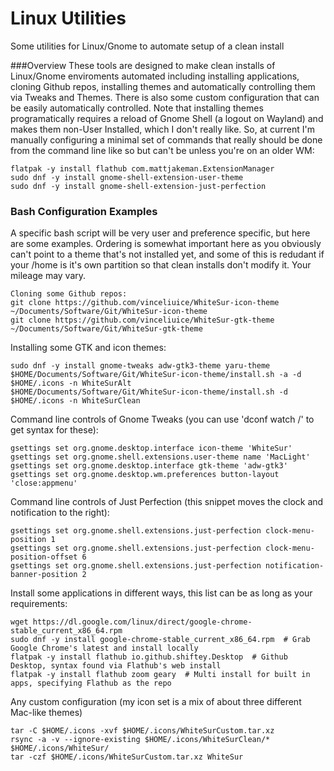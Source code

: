 # Linux Utilities
 Some utilities for Linux/Gnome to automate setup of a clean install

###Overview
These tools are designed to make clean installs of Linux/Gnome enviroments automated including installing applications, cloning Github repos, installing themes and automatically controlling them via Tweaks and Themes.  There is also some custom configuration that can be easily automatically controlled.  Note that installing themes programatically requires a reload of Gnome Shell (a logout on Wayland) and makes them non-User Installed, which I don't really like.  So, at current I'm manually configuring a minimal set of commands that really should be done from the command line like so but can't be unless you're on an older WM:

```
flatpak -y install flathub com.mattjakeman.ExtensionManager
sudo dnf -y install gnome-shell-extension-user-theme
sudo dnf -y install gnome-shell-extension-just-perfection
```
### Bash Configuration Examples
A specific bash script will be very user and preference specific, but here are some examples.  Ordering is somewhat important here as you obviously can't point to a theme that's not installed yet, and some of this is redudant if your /home is it's own partition so that clean installs don't modify it.  Your mileage may vary.
```
Cloning some Github repos:
git clone https://github.com/vinceliuice/WhiteSur-icon-theme ~/Documents/Software/Git/WhiteSur-icon-theme
git clone https://github.com/vinceliuice/WhiteSur-gtk-theme ~/Documents/Software/Git/WhiteSur-gtk-theme
```
Installing some GTK and icon themes:
```
sudo dnf -y install gnome-tweaks adw-gtk3-theme yaru-theme
$HOME/Documents/Software/Git/WhiteSur-icon-theme/install.sh -a -d $HOME/.icons -n WhiteSurAlt
$HOME/Documents/Software/Git/WhiteSur-icon-theme/install.sh -d $HOME/.icons -n WhiteSurClean
```
Command line controls of Gnome Tweaks (you can use 'dconf watch /' to get syntax for these):
```
gsettings set org.gnome.desktop.interface icon-theme 'WhiteSur'
gsettings set org.gnome.shell.extensions.user-theme name 'MacLight'
gsettings set org.gnome.desktop.interface gtk-theme 'adw-gtk3'
gsettings set org.gnome.desktop.wm.preferences button-layout 'close:appmenu'
```
Command line controls of Just Perfection (this snippet moves the clock and notification to the right):
```
gsettings set org.gnome.shell.extensions.just-perfection clock-menu-position 1
gsettings set org.gnome.shell.extensions.just-perfection clock-menu-position-offset 6
gsettings set org.gnome.shell.extensions.just-perfection notification-banner-position 2
```
Install some applications in different ways, this list can be as long as your requirements:
```
wget https://dl.google.com/linux/direct/google-chrome-stable_current_x86_64.rpm
sudo dnf -y install google-chrome-stable_current_x86_64.rpm  # Grab Google Chrome's latest and install locally
flatpak -y install flathub io.github.shiftey.Desktop  # Github Desktop, syntax found via Flathub's web install
flatpak -y install flathub zoom geary  # Multi install for built in apps, specifying Flathub as the repo
```
Any custom configuration (my icon set is a mix of about three different Mac-like themes)
```
tar -C $HOME/.icons -xvf $HOME/.icons/WhiteSurCustom.tar.xz
rsync -a -v --ignore-existing $HOME/.icons/WhiteSurClean/* $HOME/.icons/WhiteSur/
tar -czf $HOME/.icons/WhiteSurCustom.tar.xz WhiteSur
```